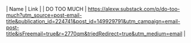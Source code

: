 | Name | Link |
| DO TOO MUCH | https://alexw.substack.com/p/do-too-much?utm_source=post-email-title&publication_id=224741&post_id=149929791&utm_campaign=email-post-title&isFreemail=true&r=2770qm&triedRedirect=true&utm_medium=email |